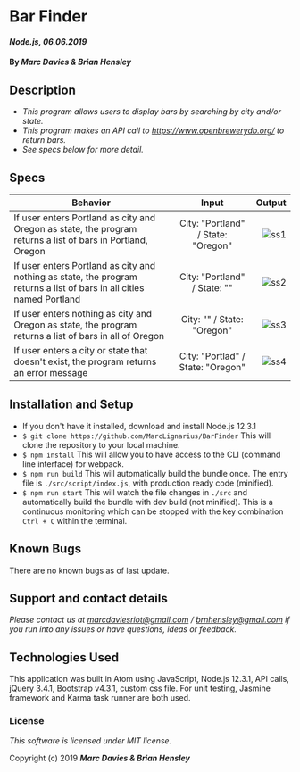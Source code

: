 # Bar Finder

#### _Node.js, 06.06.2019_

#### By _Marc Davies & Brian Hensley_

## Description

* _This program allows users to display bars by searching by city and/or state._
* _This program makes an API call to https://www.openbrewerydb.org/ to return bars._
* _See specs below for more detail._

## Specs
| Behavior | Input | Output |
| ------------- |:-------------:| -----:|
| If user enters Portland as city and Oregon as state, the program returns a list of bars in Portland, Oregon | City: "Portland" / State: "Oregon" | ![ss1](https://i.imgur.com/2BM8Z1U.jpg) |
| If user enters Portland as city and nothing as state, the program returns a list of bars in all cities named Portland | City: "Portland" / State: "" | ![ss2](https://i.imgur.com/SkXlFHP.jpg) |
| If user enters nothing as city and Oregon as state, the program returns a list of bars in all of Oregon | City: "" / State: "Oregon" | ![ss3](https://i.imgur.com/HMPOKeO.jpg) |
| If user enters a city or state that doesn't exist, the program returns an error message | City: "Portlad" / State: "Oregon" | ![ss4](https://i.imgur.com/QnHrHwo.jpg) |


## Installation and Setup
* If you don't have it installed, download and install Node.js 12.3.1
* `$ git clone https://github.com/MarcLignarius/BarFinder` This will clone the repository to your local machine.
* `$ npm install` This will allow you to have access to the CLI (command line interface) for webpack.
* `$ npm run build`
This will automatically build the bundle once. The entry file is `./src/script/index.js`, with production ready code (minified).
* `$ npm run start`
This will watch the file changes in `./src` and automatically build the bundle with dev build (not minified). This is a continuous monitoring which can be stopped with the key combination `Ctrl + C` within the terminal.

## Known Bugs
There are no known bugs as of last update.

## Support and contact details
_Please contact us at marcdaviesriot@gmail.com / brnhensley@gmail.com if you run into any issues or have questions, ideas or feedback._

## Technologies Used
This application was built in Atom using JavaScript, Node.js 12.3.1, API calls, jQuery 3.4.1, Bootstrap v4.3.1, custom css file. For unit testing, Jasmine framework and Karma task runner are both used.

### License

*This software is licensed under MIT license.*

Copyright (c) 2019 **_Marc Davies & Brian Hensley_**
